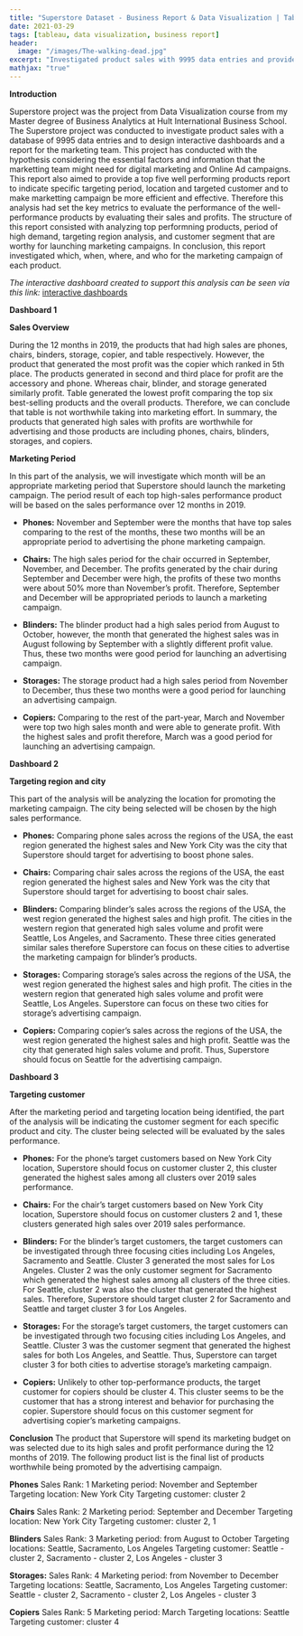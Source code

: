 ```yaml
---
title: "Superstore Dataset - Business Report & Data Visualization | Tableau"
date: 2021-03-29
tags: [tableau, data visualization, business report]
header:
  image: "/images/The-walking-dead.jpg"
excerpt: "Investigated product sales with 9995 data entries and provided a business report to indicate specific targeting period, location and targeted customer of well performing products aimming to create efficient and effective marketing campaigns."
mathjax: "true"
---
```


**Introduction**

Superstore project was the project from Data Visualization course from my Master degree of Business Analytics at Hult International Business School. The Superstore project was conducted to investigate product sales with a database of 9995 data entries and to design interactive dashboards and a report for the marketing team. This project has conducted with the hypothesis considering the essential factors and information that the marketting team might need for digital marketing and Online Ad campaigns. This report also aimed to provide a top five well performing products report to indicate specific targeting period, location and targeted customer and to make marketting campaign be more efficient and effective. Therefore this analysis had set the key metrics to evaluate the performance of the well-performance products by evaluating their sales and profits. The structure of this report consisted with analyzing top performning products, period of high demand, targeting region analysis, and customer segment that are worthy for launching marketing campaigns. In conclusion, this report investigated which, when, where, and who for the marketing campaign of each product.

*The interactive dashboard created to support this analysis can be seen via this link:*
[interactive dashboards](https://public.tableau.com/app/profile/romchalee.aunsakulsaeree/viz/Superstore_analysis_/SuperstoreAnalysis)

**Dashboard 1**

**Sales Overview**

During the 12 months in 2019, the products that had high sales are phones, chairs, binders, storage, copier, and table respectively. However, the product that generated the most profit was the copier which ranked in 5th place. The products generated in second and third place for profit are the accessory and phone. Whereas chair, blinder, and storage generated similarly profit. Table generated the lowest profit comparing the top six best-selling products and the overall products. Therefore, we can conclude that table is not worthwhile taking into marketing effort. In summary, the products that generated high sales with profits are worthwhile for advertising and those products are including phones, chairs, blinders, storages, and copiers. 

**Marketing Period**

In this part of the analysis, we will investigate which month will be an appropriate marketing period that Superstore should launch the marketing campaign. The period result of each top high-sales performance product will be based on the sales performance over 12 months in 2019.

- **Phones:** November and September were the months that have top sales comparing to the rest of the months, these two months will be an appropriate period to advertising the phone marketing campaign. 

- **Chairs:** The high sales period for the chair occurred in September, November, and December. The profits generated by the chair during September and December were high, the profits of these two months were about 50% more than November’s profit. Therefore, September and December will be appropriated periods to launch a marketing campaign.

- **Blinders:**  The blinder product had a high sales period from August to October, however, the month that generated the highest sales was in August following by September with a slightly different profit value. Thus, these two months were good period for launching an advertising campaign.

- **Storages:** The storage product had a high sales period from November to December, thus these two months were a good period for launching an advertising campaign.

- **Copiers:** Comparing to the rest of the part-year, March and November were top two high sales month and were able to generate profit. With the highest sales and profit therefore, March was a good period for launching an advertising campaign.

**Dashboard 2**

**Targeting region and city**

This part of the analysis will be analyzing the location for promoting the marketing campaign. The city being selected will be chosen by the high sales performance.

- **Phones:** Comparing phone sales across the regions of the USA, the east region generated the highest sales and New York City was the city that Superstore should target for advertising to boost phone sales.

- **Chairs:** Comparing chair sales across the regions of the USA, the east region generated the highest sales and New York was the city that Superstore should target for advertising to boost chair sales.

- **Blinders:** Comparing blinder’s sales across the regions of the USA, the west region generated the highest sales and high profit. The cities in the western region that generated high sales volume and profit were Seattle, Los Angeles, and Sacramento. These three cities generated similar sales therefore Superstore can focus on these cities to advertise the marketing campaign for blinder’s products.

- **Storages:** Comparing storage’s sales across the regions of the USA, the west region generated the highest sales and high profit. The cities in the western region that generated high sales volume and profit were Seattle, Los Angeles. Superstore can focus on these two cities for storage’s advertising campaign.

- **Copiers:**  Comparing copier’s sales across the regions of the USA, the west region generated the highest sales and high profit. Seattle was the city that generated high sales volume and profit. Thus, Superstore should focus on Seattle for the advertising campaign.

**Dashboard 3**

**Targeting customer**

After the marketing period and targeting location being identified, the part of the analysis will be indicating the customer segment for each specific product and city. The cluster being selected will be evaluated by the sales performance.

- **Phones:** For the phone’s target customers based on New York City location, Superstore should focus on customer cluster 2, this cluster generated the highest sales among all clusters over 2019 sales performance.

- **Chairs:** For the chair’s target customers based on New York City location, Superstore should focus on customer clusters 2 and 1, these clusters generated high sales over 2019 sales performance.

- **Blinders:** For the blinder’s target customers, the target customers can be investigated through three focusing cities including Los Angeles, Sacramento and Seattle. Cluster 3 generated the most sales for Los Angeles. Cluster 2 was the only customer segment for Sacramento which generated the highest sales among all clusters of the three cities. For Seattle, cluster 2 was also the cluster that generated the highest sales. Therefore, Superstore should target cluster 2 for Sacramento and Seattle and target cluster 3 for Los Angeles.

- **Storages:** For the storage’s target customers, the target customers can be investigated through two focusing cities including Los Angeles, and Seattle. Cluster 3 was the customer segment that generated the highest sales for both Los Angeles, and Seattle. Thus, Superstore can target cluster 3 for both cities to advertise storage’s marketing campaign.

- **Copiers:** Unlikely to other top-performance products, the target customer for copiers should be cluster 4. This cluster seems to be the customer that has a strong interest and behavior for purchasing the copier. Superstore should focus on this customer segment for advertising copier’s marketing campaigns.

**Conclusion**
The product that Superstore will spend its marketing budget on was selected due to its high sales and profit performance during the 12 months of 2019. The following product list is the final list of products worthwhile being promoted by the advertising campaign.

**Phones**
Sales Rank: 1
Marketing period: November and September 
Targeting location: New York City
Targeting customer: cluster 2

**Chairs**
Sales Rank: 2
Marketing period: September and December 
Targeting location: New York City
Targeting customer: cluster 2, 1

**Blinders**
Sales Rank: 3
Marketing period: from August to October
Targeting locations: Seattle, Sacramento, Los Angeles
Targeting customer: Seattle - cluster 2, Sacramento - cluster 2, Los Angeles - cluster 3

**Storages:**
Sales Rank: 4
Marketing period: from November to December
Targeting locations: Seattle, Sacramento, Los Angeles
Targeting customer: Seattle - cluster 2, Sacramento - cluster 2, Los Angeles - cluster 3

**Copiers**
Sales Rank: 5
Marketing period: March
Targeting locations: Seattle
Targeting customer: cluster 4

